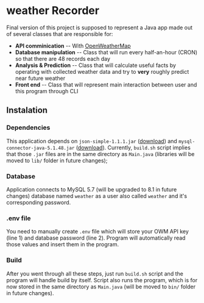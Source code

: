 # weather Recorder

Final version of this project is supposed to represent a Java app made out of several classes that are responsible for:
 - **API comminication** -- With [OpenWeatherMap](https://openweathermap.org)
 - **Database manipulation** -- Class that will run every half-an-hour (CRON) so that there are 48 records each day
 - **Analysis & Prediction** -- Class that will calculate useful facts by operating with collected weather data and try to **very** roughly predict near future weather
 - **Front end** -- Class that will represent main interaction between user and this program through CLI

## Instalation

### Dependencies

This application depends on `json-simple-1.1.1.jar` ([download](http://www.java2s.com/Code/Jar/j/Downloadjsonsimple111jar.htm)) and `mysql-connector-java-5.1.48.jar` ([download](https://dev.mysql.com/downloads/connector/j/5.1.html)). Currently, `build.sh` script implies that those `.jar` files are in the same directory as `Main.java` (libraries will be moved to `lib/` folder in future changes);

### Database

Application connects to MySQL 5.7 (will be upgraded to 8.1 in future changes) database named `weather` as a user also called `weather` and it's corresponding password.

### .env file

You need to manually create `.env` file which will store your OWM API key (line 1) and database password (line 2). Program will automatically read those values and insert them in the program.

### Build

After you went through all these steps, just run `build.sh` script and the program will handle build by itself. Script also runs the program, which is for now stored in the same directory as `Main.java` (will be moved to `bin/` folder in future changes).

